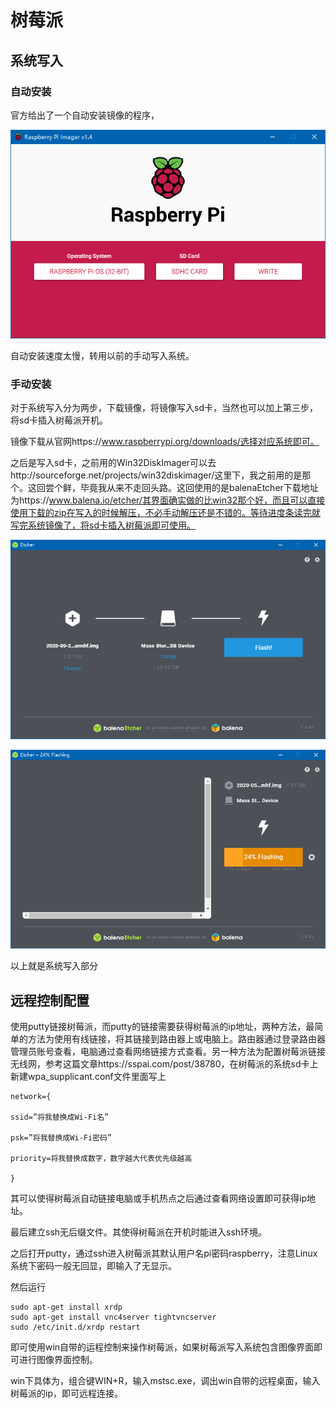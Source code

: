# 树莓派

## 系统写入

### 自动安装

官方给出了一个自动安装镜像的程序，

![image-20200804132658361](img/树莓派/image-20200804132658361.png)

自动安装速度太慢，转用以前的手动写入系统。

### 手动安装

对于系统写入分为两步，下载镜像，将镜像写入sd卡，当然也可以加上第三步，将sd卡插入树莓派开机。

镜像下载从官网https://www.raspberrypi.org/downloads/选择对应系统即可。

之后是写入sd卡，之前用的Win32DiskImager可以去http://sourceforge.net/projects/win32diskimager/这里下，我之前用的是那个。这回尝个鲜，毕竟我从来不走回头路。这回使用的是balenaEtcher下载地址为https://www.balena.io/etcher/其界面确实做的比win32那个好，而且可以直接使用下载的zip在写入的时候解压，不必手动解压还是不错的。等待进度条读完就写完系统镜像了，将sd卡插入树莓派即可使用。

![image-20200804140126430](img/树莓派/image-20200804140126430.png)



![image-20200804140437145](img/树莓派/image-20200804140437145.png)



以上就是系统写入部分

## 远程控制配置

使用putty链接树莓派，而putty的链接需要获得树莓派的ip地址，两种方法，最简单的方法为使用有线链接，将其链接到路由器上或电脑上。路由器通过登录路由器管理员账号查看，电脑通过查看网络链接方式查看。另一种方法为配置树莓派链接无线网，参考这篇文章https://sspai.com/post/38780，在树莓派的系统sd卡上新建wpa_supplicant.conf文件里面写上

```
network={

ssid=”将我替换成Wi-Fi名”

psk=”将我替换成Wi-Fi密码”

priority=将我替换成数字，数字越大代表优先级越高

}
```



其可以使得树莓派自动链接电脑或手机热点之后通过查看网络设置即可获得ip地址。

最后建立ssh无后缀文件。其使得树莓派在开机时能进入ssh环境。

之后打开putty，通过ssh进入树莓派其默认用户名pi密码raspberry，注意Linux系统下密码一般无回显，即输入了无显示。

然后运行

```
sudo apt-get install xrdp
sudo apt-get install vnc4server tightvncserver
sudo /etc/init.d/xrdp restart
```

即可使用win自带的运程控制来操作树莓派，如果树莓派写入系统包含图像界面即可进行图像界面控制。

win下具体为，组合键WIN+R，输入mstsc.exe，调出win自带的远程桌面，输入树莓派的ip，即可远程连接。